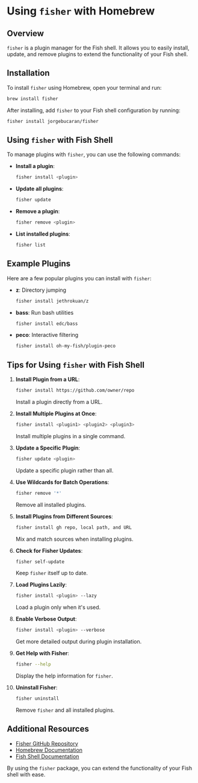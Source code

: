 
# Using `fisher` with Homebrew

## Overview

`fisher` is a plugin manager for the Fish shell. It allows you to easily install, update, and remove plugins to extend the functionality of your Fish shell.

## Installation

To install `fisher` using Homebrew, open your terminal and run:

```sh
brew install fisher
```

After installing, add `fisher` to your Fish shell configuration by running:

```sh
fisher install jorgebucaran/fisher
```

## Using `fisher` with Fish Shell

To manage plugins with `fisher`, you can use the following commands:

- **Install a plugin**:
  ```sh
  fisher install <plugin>
  ```

- **Update all plugins**:
  ```sh
  fisher update
  ```

- **Remove a plugin**:
  ```sh
  fisher remove <plugin>
  ```

- **List installed plugins**:
  ```sh
  fisher list
  ```

## Example Plugins

Here are a few popular plugins you can install with `fisher`:

- **z**: Directory jumping
  ```sh
  fisher install jethrokuan/z
  ```

- **bass**: Run bash utilities
  ```sh
  fisher install edc/bass
  ```

- **peco**: Interactive filtering
  ```sh
  fisher install oh-my-fish/plugin-peco
  ```

## Tips for Using `fisher` with Fish Shell

1. **Install Plugin from a URL**:
   ```sh
   fisher install https://github.com/owner/repo
   ```
   Install a plugin directly from a URL.

2. **Install Multiple Plugins at Once**:
   ```sh
   fisher install <plugin1> <plugin2> <plugin3>
   ```
   Install multiple plugins in a single command.

3. **Update a Specific Plugin**:
   ```sh
   fisher update <plugin>
   ```
   Update a specific plugin rather than all.

4. **Use Wildcards for Batch Operations**:
   ```sh
   fisher remove '*'
   ```
   Remove all installed plugins.

5. **Install Plugins from Different Sources**:
   ```sh
   fisher install gh repo, local path, and URL
   ```
   Mix and match sources when installing plugins.

6. **Check for Fisher Updates**:
   ```sh
   fisher self-update
   ```
   Keep `fisher` itself up to date.

7. **Load Plugins Lazily**:
   ```sh
   fisher install <plugin> --lazy
   ```
   Load a plugin only when it's used.

8. **Enable Verbose Output**:
   ```sh
   fisher install <plugin> --verbose
   ```
   Get more detailed output during plugin installation.

9. **Get Help with Fisher**:
   ```sh
   fisher --help
   ```
   Display the help information for `fisher`.

10. **Uninstall Fisher**:
    ```sh
    fisher uninstall
    ```
    Remove `fisher` and all installed plugins.

## Additional Resources

- [Fisher GitHub Repository](https://github.com/jorgebucaran/fisher)
- [Homebrew Documentation](https://docs.brew.sh/)
- [Fish Shell Documentation](https://fishshell.com/docs/current/index.html)

By using the `fisher` package, you can extend the functionality of your Fish shell with ease.
